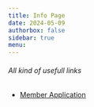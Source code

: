```yaml
---
title: Info Page
date: 2024-05-09
authorbox: false
sidebar: true
menu:
---
```


###### All kind of usefull links

- [Member Application](/tietopankki/jasenhakemus)

